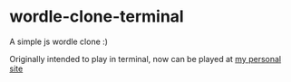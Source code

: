 # wordle-clone-terminal
A simple js wordle clone :)

Originally intended to play in terminal, now can be played at [my personal site](https://www.connorwfitch.com)
